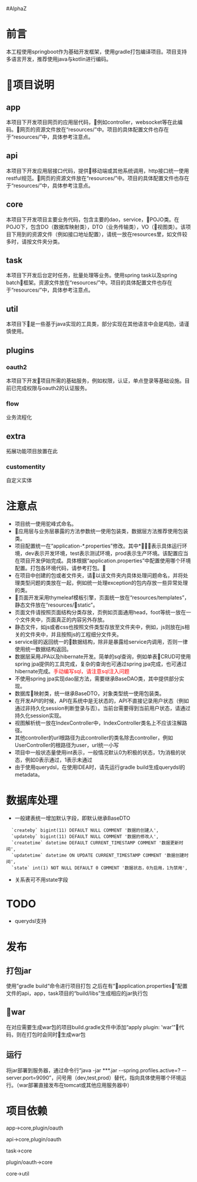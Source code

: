 #AlphaZ


# 前言
本工程使用springboot作为基础开发框架，使用gradle打包编译项目。项目支持多语言开发，推荐使用java与kotlin进行编码。

# 项目说明

## app
本项目下开发项目网页的应用层代码，例如controller，websocket等在此编码。网页的资源文件放在“resources/”中。项目的具体配置文件也存在于“resources/”中，具体参考注意点。

## api
本项目下开发应用层接口代码，提供移动端或其他系统调用，http接口统一使用restful规范。网页的资源文件放在“resources/”中。项目的具体配置文件也存在于“resources/”中，具体参考注意点。

## core
本项目下开发项目主要业务代码，包含主要的dao，service，POJO类。在POJO下，包含DO（数据库映射类），DTO（业务传输类），VO（视图类）。该项目下用到的资源文件（例如接口地址配置），请统一放在resources里，如文件较多时，请按文件夹分类。

## task
本项目下开发后台定时任务，批量处理等业务。使用spring task以及spring batch框架。资源文件放在“resources/”中。项目的具体配置文件也存在于“resources/”中，具体参考注意点。

## util
本项目下是一些基于java实现的工具类，部分实现在其他语言中会是鸡肋，请谨慎使用。

## plugins

### oauth2
本项目下开发项目所需的基础服务，例如权限，认证，单点登录等基础设施。目前已完成权限与oauth2的认证服务。

### flow
业务流程化

## extra
拓展功能项目放置在此

### customentity
自定义实体


# 注意点
* 项目统一使用驼峰式命名。
* 应用层与业务层暴露的方法参数统一使用包装类，数据层方法推荐使用包装类。
* 项目配置统一在“application-*.properties”修改。其中\*表示具体运行环境，dev表示开发环境，test表示测试环境，prod表示生产环境。该配置应当在项目开发伊始完成。具体根据“application.properties”中配置使用哪个环境配置。打包各环境代码，请参考打包。
* 在项目中创建的包或者文件夹，请以该文件夹内具体处理问题命名，并将处理类型问题的类放在一起，例如统一处理exception的包内存放一些异常处理的类。
* 页面开发采用thymeleaf模板引擎，页面统一放在“resources/templates”，静态文件放在“resources/static”。
* 页面文件请按照页面结构分类存放，页例如页面通用head，foot等统一放在一个文件夹中，页面真正的内容另外存放。
* 静态文件，如js或者css也按照文件类型存放至文件夹中，例如，js则放在js相关的文件夹中，并且按照js的工程细分文件夹。
* service层的返回统一的数据结构，除非是暴露给service内调用，否则一律使用统一数据结构返回。
* 数据层采用JPA以及hibernate开发。简单的sql查询，例如单表CRUD可使用spring jpa提供的工具完成，复杂的查询也可通过spring jpa完成，也可通过hibernate完成。<font color="red">手动编写sql，请注意sql注入问题</font>
* 不使用spring jpa实现dao层方法，需要继承BaseDAO类，其中提供部分实现。
* 数据库映射类，统一继承BaseDTO，对象类型统一使用包装类。
* 在开发API的时候，API在系统中是无状态的，API不直接记录用户状态（例如通过非持久化session判断登录与否）。当前台需要得到当前用户状态，请通过持久化session实现。
* 视图解析统一放在IndexController中，IndexController类名上不应该注解路径。
* 其他controller的url根路径为此controller的类名除去controller，例如UserController的根路径为user，url统一小写
* 项目中一般状态量使用int表示，一般情况默认0为积极的状态，1为消极的状态，例如0表示通过，1表示未通过
* 由于使用querydsl，在使用IDEA时，请先运行gradle build生成querydsl的metadata。

# 数据库处理
* 一般建表统一增加默认字段，即默认继承BaseDTO
```
  `createby` bigint(11) DEFAULT NULL COMMENT '数据的创建人',
  `updateby` bigint(11) DEFAULT NULL COMMENT '数据的修改人',
  `createtime` datetime DEFAULT CURRENT_TIMESTAMP COMMENT '数据更新时间',
  `updatetime` datetime ON UPDATE CURRENT_TIMESTAMP COMMENT '数据创建时间',
  `state` int(1) NOT NULL DEFAULT 0 COMMENT '数据状态，0为启用，1为禁用',
```
* 关系表可不用state字段

# TODO
* querydsl支持

# 发布

## 打包jar 
使用”gradle build“命令进行项目打包
之后在有“application.properties”配置文件的api，app，task项目的“build/libs”生成相应的jar执行包

## war
在对应需要生成war包的项目build.gradle文件中添加“apply plugin: 'war'”代码，则在打包时会同时生成war包

## 运行
将jar部署到服务器，通过命令行“java -jar  ***.jar --spring.profiles.active=? --server.port=9090”，问号用（dev,test,prod）替代，指向具体使用哪个环境运行。（war部署直接发布在tomcat或其他应用服务器中）

# 项目依赖

app->core,plugin/oauth

api->core,plugin/oauth

task->core

plugin/oauth->core

core->util
